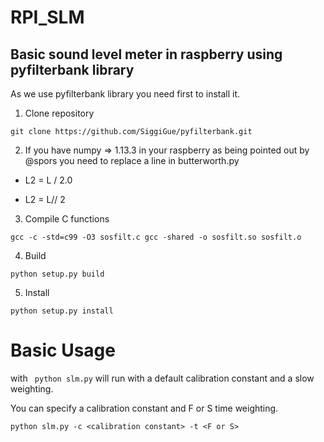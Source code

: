 # RPI_SLM

## Basic sound level meter in raspberry using pyfilterbank library

As we use pyfilterbank library you need first to install it.

1. Clone repository 

`git clone https://github.com/SiggiGue/pyfilterbank.git`

2. If you have numpy => 1.13.3 in your raspberry as being pointed out by @spors you
need to replace a line in butterworth.py

- L2 = L / 2.0
+ L2 = L// 2

3. Compile C functions

`gcc -c -std=c99 -O3 sosfilt.c
gcc -shared -o sosfilt.so sosfilt.o`

4. Build

`python setup.py build`

5. Install

`python setup.py install`

# Basic Usage

with ` python slm.py` will run with a default calibration constant and a slow weighting.

You can specify a calibration constant and F or S time weighting.

`python slm.py -c <calibration constant> -t <F or S>`
